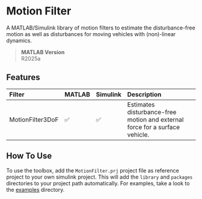 # Motion Filter

A MATLAB/Simulink library of motion filters to estimate the disturbance-free motion as well as disturbances for moving vehicles with (non)-linear dynamics.

> **MATLAB Version**\
> R2025a


## Features

| Filter           | MATLAB             | Simulink           | Description                                                                 |
| :--------------- | ------------------ | ------------------ | :-------------------------------------------------------------------------- |
| MotionFilter3DoF | :white_check_mark: | :white_check_mark: | Estimates disturbance-free motion and external force for a surface vehicle. |


## How To Use
To use the toolbox, add the `MotionFilter.prj` project file as reference project to your own simulink project.
This will add the `library` and `packages` directories to your project path automatically.
For examples, take a look to the [examples](examples/) directory.
